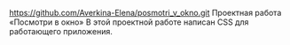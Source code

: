https://github.com/Averkina-Elena/posmotri_v_okno.git
Проектная работа «Посмотри в окно» В этой проектной работе написан CSS для работающего приложения. 
